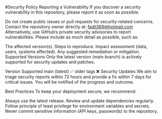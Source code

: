 #Security Policy
Reporting a Vulnerability
If you discover a security vulnerability in this repository, please report it as soon as possible.

Do not create public issues or pull requests for security-related concerns.
Contact the repository owner directly at: fadil369@hotmail.com 
Alternatively, use GitHub’s private security advisories to report vulnerabilities.
Please include as much detail as possible, such as:

The affected version(s).
Steps to reproduce.
Impact assessment (data, users, systems affected).
Any suggested remediation or mitigation.
Supported Versions
Only the latest version (main branch) is actively supported for security updates and patches.

Version	Supported
main (latest)	✅
older tags	❌
Security Updates
We aim to triage security reports within 72 hours and provide a fix within 7 days for critical issues. You will be notified of the progress and outcome.

Best Practices
To keep your deployment secure, we recommend:

Always use the latest release.
Review and update dependencies regularly.
Follow principle of least privilege for environment variables and secrets.
Never commit sensitive information (API keys, passwords) to the repository.
